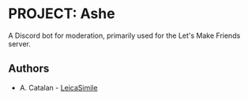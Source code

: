 # PROJECT: Ashe
A Discord bot for moderation, primarily used for the Let's Make Friends server.

## Authors
* A. Catalan - [LeicaSimile](https://github.com/LeicaSimile)
